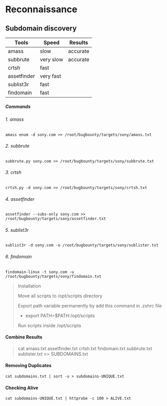 # Reconnaissance

## Subdomain discovery

| Tools       | Speed     | Results  |
| ----------- | --------- | -------- |
| amass       | slow      | accurate |
| subbrute    | very slow | accurate |
| crtsh       | fast      |          |
| assetfinder | very fast |          |
| sublist3r   | fast      |          |
| findomain   | fast      |          |

##### Commands

###### 1. amass

```
amass enum -d sony.com >> /root/bugbounty/targets/sony/amass.txt
```

###### 2. subbrute

```
subbrute.py sony.com >> /root/bugbounty/targets/sony/subbrute.txt
```

###### 3. crtsh

```
crtsh.py -d sony.com >> /root/bugbounty/targets/sony/crtsh.txt
```

###### 4. assetfinder

```
assetfinder --subs-only sony.com >> /root/bugbounty/targets/sony/assetfinder.txt
```

###### 5. sublist3r

```
sublist3r -d sony.com -o /root/bugbounty/targets/sony/sublister.txt
```

###### 6. findomain

```
findomain-linux -t sony.com -u /root/bugbounty/targets/sony/findomain.txt
```



> Installation
> 
> Move all scripts to /opt/scripts directory
> 
> Export path variable permanently by add this command in .zshrc file 
> 
> - export PATH=$PATH:/opt/scripts  
> 
> Run scripts inside /opt/scripts



#### Combine Results

> cat amass.txt assetfinder.txt crtsh.txt findomain.txt subbrute.txt sublister.txt >> SUBDOMAINS.txt



#### Removing Duplicates

```
cat subdomains.txt | sort -u > subdomains-UNIQUE.txt
```



#### Checking Alive

```
cat subdomains-UNIQUE.txt | httprobe -c 100 > ALIVE.txt
```




